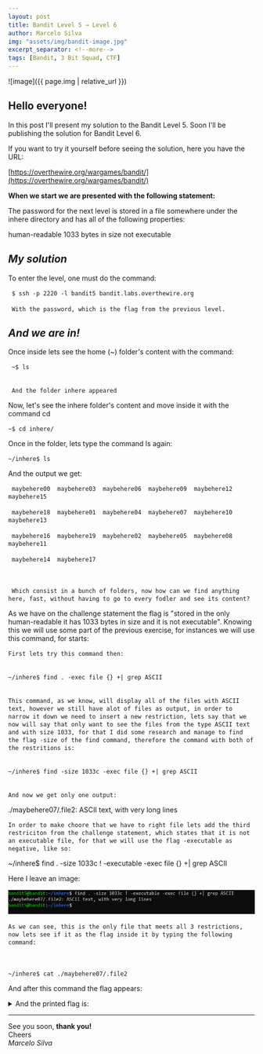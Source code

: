 ```yaml
---
layout: post
title: Bandit Level 5 → Level 6
author: Marcelo Silva
img: "assets/img/bandit-image.jpg"
excerpt_separator: <!--more-->
tags: [Bandit, 3 Bit Squad, CTF]
---
```


![image]({{ page.img | relative_url }})



## Hello everyone!


In this post I'll present my solution to the Bandit Level 5. Soon I'll be publishing the solution for Bandit Level 6.

<!--more-->
If you want to try it yourself before seeing the solution, here you have the URL:


[https://overthewire.org/wargames/bandit/](https://overthewire.org/wargames/bandit/)


**When we start we are presented with the following statement:**

The password for the next level is stored in a file somewhere under the inhere directory and has all of the following properties:

human-readable
1033 bytes in size
not executable

## *My solution*


To enter the level, one must do the command: 
     

     $ ssh -p 2220 -l bandit5 bandit.labs.overthewire.org

     With the password, which is the flag from the previous level.
    

## *And we are in!*     



Once inside lets see the home (~) folder's content with the command:

     ~$ ls


     And the folder inhere appeared



Now, let's see the inhere folder's content and move inside it with the command cd



    ~$ cd inhere/



Once in the folder, lets type the command ls again:



    ~/inhere$ ls



And the output we get:



     maybehere00  maybehere03  maybehere06  maybehere09  maybehere12  maybehere15

     maybehere18  maybehere01  maybehere04  maybehere07  maybehere10  maybehere13

     maybehere16  maybehere19  maybehere02  maybehere05  maybehere08  maybehere11

     maybehere14  maybehere17



     Which consist in a bunch of folders, now how can we find anything here, fast, without having to go to every fodler and see its content?

   

As we have on the challenge statement the flag is "stored in the only human-readable it has 1033 bytes in size and it is not executable". Knowing this we will use some part of the previous exercise, for instances we will use this command, for starts:

   

    First lets try this command then:


    ~/inhere$ find . -exec file {} +| grep ASCII


    This command, as we know, will display all of the files with ASCII text, however we still have alot of files as output, in order to narrow it down we need to insert a new restriction, lets say that we now will say that only want to see the files from the type ASCII text and with size 1033, for that I did some research and manage to find the flag -size of the find command, therefore the command with both of the restritions is:


    ~/inhere$ find -size 1033c -exec file {} +| grep ASCII


    And now we get only one output:


   ./maybehere07/.file2: ASCII text, with very long lines


    In order to make choore that we have to right file lets add the third restriciton from the challenge statement, which states that it is not an executable file, for that we will use the flag -executable as negative, like so:

   

   ~/inhere$ find . -size 1033c ! -executable -exec file {} +| grep ASCII



   Here I leave an image:

![GitHub Logo](/images/bandit5image.png)




    As we can see, this is the only file that meets all 3 restrictions, now lets see if it as the flag inside it by typing the following command:



    ~/inhere$ cat ./maybehere07/.file2


And after this command the flag appears:

<details>
  <summary>And the printed flag is: </summary>
     {% highlight text %} DXjZPULLxYr17uwoI01bNLQbtFemEgo7 {% endhighlight text %}
</details> 

----
See you soon, **thank you!**  
Cheers  
*Marcelo Silva*

